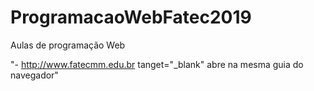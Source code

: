 # ProgramacaoWebFatec2019
Aulas de programação Web

"- <a href="http://www.fatecmm.edu.br" tanget="_blank">http://www.fatecmm.edu.br</a>
tanget="_blank" abre na mesma guia do navegador"

